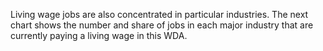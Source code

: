 Living wage jobs are also concentrated in particular industries. The next chart shows the number and share of jobs in each major industry that are currently paying a living wage in this WDA.